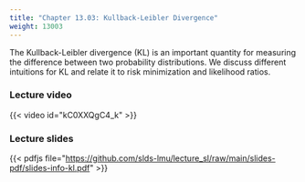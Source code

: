 ```yaml
---
title: "Chapter 13.03: Kullback-Leibler Divergence"
weight: 13003
---
```

The Kullback-Leibler divergence (KL) is an important quantity for measuring the difference between two probability distributions. We discuss different intuitions for KL and relate it to risk minimization and likelihood ratios. 

<!--more-->

### Lecture video

{{< video id="kC0XXQgC4_k" >}}

### Lecture slides

{{< pdfjs file="https://github.com/slds-lmu/lecture_sl/raw/main/slides-pdf/slides-info-kl.pdf" >}}
